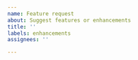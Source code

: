 ```yaml
---
name: Feature request
about: Suggest features or enhancements
title: ''
labels: enhancements
assignees: ''

---
```


<!-- Please search existing issues to avoid creating duplicates. -->

<!-- The Dependabot team is currently at reduced capacity, because of this our
response times on issues will be slower than we'd like. -->

<!-- Describe the feature you'd like. -->
